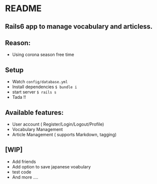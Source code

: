 # README

## Rails6 app to manage vocabulary and articless.
## Reason:
  - Using corona season free time


## Setup
- Watch `config/database.yml`
- Install dependencies `$ bundle i`
- start server `$ rails s`
- Tada !!
 
## Available features:
- User account ( Register/Login/Logout/Profile)
- Vocabulary Management
- Article Management ( supports Markdown, tagging)

## [WIP]
- Add friends
- Add option to save japanese voabulary
- test code
- And more ....
